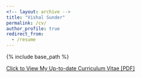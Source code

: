 ```yaml
---
<!-- layout: archive -->
title: "Vishal Sunder"
permalink: /cv/
author_profile: true
redirect_from:
  - /resume
---
```


{% include base_path %}

[Click to View My Up-to-date Curriculum Vitae [PDF]](http://vishalsunder.github.io/files/cv_4.pdf)

<!-- <embed src="http://vishalsunder.com/files/cv_vishal.pdf" width="650" height="1800" type='application/pdf'> -->
